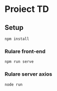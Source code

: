 # Proiect TD
## Setup
```
npm install
```

### Rulare front-end
```
npm run serve
```

### Rulare server axios
```
node run
```